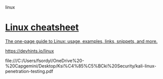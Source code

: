 linux

<div class="rich-link-card-container"><a class="rich-link-card" href="https://devhints.io/linux" target="_blank">
	<div class="rich-link-image-container">
		<div class="rich-link-image" style="background-image: url('https://assets.devhints.io/previews/linux.jpg?t=20220707131335')">
	</div>
	</div>
	<div class="rich-link-card-text">
		<h1 class="rich-link-card-title">Linux cheatsheet</h1>
		<p class="rich-link-card-description">
		The one-page guide to Linux: usage, examples, links, snippets, and more.
		</p>
		<p class="rich-link-href">
		https://devhints.io/linux
		</p>
	</div>
</a></div>

file:///C:/Users/fsordyl/OneDrive%20-%20Capgemini/Desktop/Ksi%C4%85%C5%BCki%20Security/kali-linux-penetration-testing.pdf